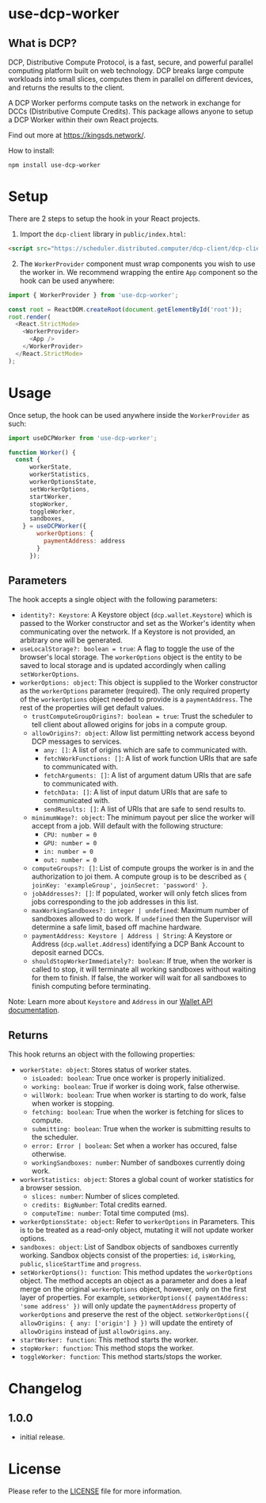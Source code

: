 # use-dcp-worker
## What is DCP?
DCP, Distributive Compute Protocol, is a fast, secure, and powerful parallel computing platform built on web technology. DCP breaks large compute workloads into small slices, computes them in parallel on different devices, and returns the results to the client.

A DCP Worker performs compute tasks on the network in exchange for DCCs (Distributive Compute Credits). This package allows anyone to setup a DCP Worker within their own React projects.

Find out more at https://kingsds.network/.

How to install:
```
npm install use-dcp-worker
```

# Setup
There are 2 steps to setup the hook in your React projects.
1. Import the `dcp-client` library in `public/index.html`:
```html
<script src="https://scheduler.distributed.computer/dcp-client/dcp-client.js"></script>
```
2. The `WorkerProvider` component must wrap components you wish to use the worker in. We recommend wrapping the entire `App` component so the hook can be used anywhere:
```js
import { WorkerProvider } from 'use-dcp-worker';

const root = ReactDOM.createRoot(document.getElementById('root'));
root.render(
  <React.StrictMode>
    <WorkerProvider>
      <App />
    </WorkerProvider>  
  </React.StrictMode>
);
```

# Usage
Once setup, the hook can be used anywhere inside the `WorkerProvider` as such:
```js
import useDCPWorker from 'use-dcp-worker';

function Worker() {
  const { 
      workerState,
      workerStatistics,
      workerOptionsState,
      setWorkerOptions,
      startWorker,
      stopWorker,
      toggleWorker,
      sandboxes,
    } = useDCPWorker({
        workerOptions: {
          paymentAddress: address
        }
      });
```
## Parameters
The hook accepts a single object with the following parameters:
- `identity?: Keystore`: A Keystore object (`dcp.wallet.Keystore`) which is passed to the Worker constructor and set as the Worker's identity when communicating over the network. If a Keystore is not provided, an arbitrary one will be generated.
- `useLocalStorage?: boolean = true`:  A flag to toggle the use of the browser's local storage. The `workerOptions` object is the entity to be saved to local storage and is updated accordingly when calling `setWorkerOptions`.
- `workerOptions: object`: This object is supplied to the Worker constructor as the `workerOptions` parameter (required). The only required property of the `workerOptions` object needed to provide is a `paymentAddress`. The rest of the properties will get default values.
  - `trustComputeGroupOrigins?: boolean = true`: Trust the scheduler to tell client about allowed origins for jobs in a compute group.
  - `allowOrigins?: object`: Allow list permitting network access beyond DCP messages to services.
    - `any: []`: A list of origins which are safe to communicated with.
    - `fetchWorkFunctions: []`: A list of work function URIs that are safe to communicated with.
    - `fetchArguments: []`: A list of argument datum URIs that are safe to communicated with.
    - `fetchData: []`: A list of input datum URIs that are safe to communicated with.
    - `sendResults: []`: A list of URIs that are safe to send results to.
  - `minimumWage?: object`: The minimum payout per slice the worker will accept from a job. Will default with the following structure:
    - `CPU: number = 0`
    - `GPU: number = 0`
    - `in: number = 0`
    - `out: number = 0`
  - `computeGroups?: []`: List of compute groups the worker is in and the authorization to joi them. A compute group is to be described as `{ joinKey: 'exampleGroup', joinSecret: 'password' }`.
  - `jobAddresses?: []`: If populated, worker will only fetch slices from jobs corresponding to the job addresses in this list.
  - `maxWorkingSandboxes?: integer | undefined`: Maximum number of sandboxes allowed to do work. If `undefined` then the Supervisor will determine a safe limit, based off machine hardware.
  - `paymentAddress: Keystore | Address | String`: A Keystore or Address (`dcp.wallet.Address`) identifying a DCP Bank Account to deposit earned DCCs.
  - `shouldStopWorkerImmediately?: boolean`: If true, when the worker is called to stop, it will terminate all working sandboxes without waiting for them to finish. If false, the worker will wait for all sandboxes to finish computing before terminating.

Note: Learn more about `Keystore` and `Address` in our [Wallet API documentation](https://docs.dcp.dev/specs/wallet-api.html).

## Returns
This hook returns an object with the following properties:
- `workerState: object`: Stores status of worker states.
  - `isLoaded: boolean`: True once worker is properly initialized.
  - `working: boolean`: True if worker is doing work, false otherwise.
  - `willWork: boolean`: True when worker is starting to do work, false when worker is stopping.
  - `fetching: boolean`: True when the worker is fetching for slices to compute.
  - `submitting: boolean`: True when the worker is submitting results to the scheduler.
  - `error: Error | boolean`: Set when a worker has occured, false otherwise.
  - `workingSandboxes: number`: Number of sandboxes currently doing work.
- `workerStatistics: object`: Stores a global count of worker statistics for a browser session.
  - `slices: number`: Number of slices completed.
  - `credits: BigNumber`: Total credits earned.
  - `computeTime: number`: Total time computed (ms).
- `workerOptionsState: object`: Refer to `workerOptions` in Parameters. This is to be treated as a read-only object, mutating it will not update worker options.
- `sandboxes: object`: List of Sandbox objects of sandboxes currently working. Sandbox objects consist of the properties: `id`, `isWorking`, `public`, `sliceStartTime` and `progress`.
- `setWorkerOptions(): function`: This method updates the `workerOptions` object. The method accepts an object as a parameter and does a leaf merge on the original `workerOptions` object, however, only on the first layer of properties. For example, `setWorkerOptions({ paymentAddress: 'some address' })` will only update the `paymentAddress` property of `workerOptions` and preserve the rest of the object. `setWorkerOptions({ allowOrigins: { any: ['origin'] } })` will update the entirety of `allowOrigins` instead of just `allowOrigins.any`.
- `startWorker: function`: This method starts the worker.
- `stopWorker: function`: This method stops the worker.
- `toggleWorker: function`: This method starts/stops the worker.

# Changelog
## 1.0.0
- initial release.

# License
Please refer to the [LICENSE](LICENSE) file for more information.
